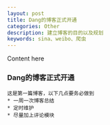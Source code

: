 ```yaml
---
layout: post
title: Dang的博客正式开通
categories: Other
description: 建立博客的目的以及规划
keywords: sina、weibo、爬虫
---
```


Content here

### Dang的博客正式开通
    这是第一篇博客，以下几点要务必做到
    * 一周一次博客总结
    * 定时维护
    * 尽量加上评论模块
